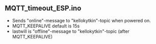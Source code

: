 ## MQTT_timeout_ESP.ino

- Sends "online"-message to "kellokytkin"-topic when powered on.
- MQTT_KEEPALIVE default is 15s
- lastwill is "offline"-message to "kellokytkin"-topic (after MQTT_KEEPALIVE)
